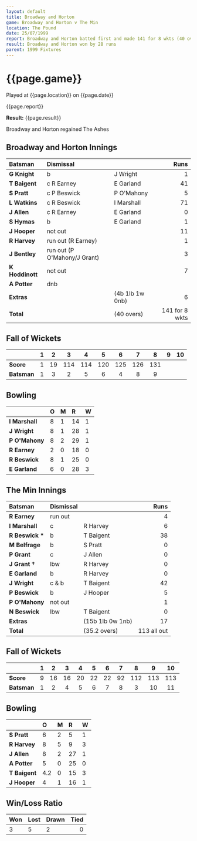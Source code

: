 ```yaml
---
layout: default
title: Broadway and Horton
game: Broadway and Horton v The Min
location: The Pound
date: 25/07/1999
report: Broadway and Horton batted first and made 141 for 8 wkts (40 overs). The Min were all out for 113 in reply
result: Broadway and Horton won by 28 runs
parent: 1999 Fixtures
---
```


# {{page.game}}

Played at {{page.location}} on {{page.date}}

{{page.report}}

**Result:** {{page.result}}

Broadway and Horton regained The Ashes

## Broadway and Horton Innings

| Batsman | Dismissal |  | Runs |
|:---|:---|---|---:|
| **G Knight** | b | J Wright | 1 |
| **T Baigent** | c R Earney | E Garland | 41 |
| **S Pratt** | c P Beswick | P O'Mahony | 5 |
| **L Watkins** | c R Beswick | I Marshall | 71 |
| **J Allen** | c R Earney | E Garland | 0 |
| **S Hymas** | b | E Garland | 1 |
| **J Hooper** | not out |  | 11 |
| **R Harvey** | run out (R Earney) |  | 1 |
| **J Bentley** | run out (P O'Mahony/J Grant) |  | 3 |
| **K Hoddinott** |not out |  | 7 |
| **A Potter** | dnb |  |  |
| **Extras** | | (4b 1lb 1w 0nb) | 6 |
| **Total** | | (40 overs) | 141 for 8 wkts |

## Fall of Wickets

| | 1 | 2 | 3 | 4 | 5 | 6 | 7 | 8 | 9 | 10 |
|---|:---:|:---:|:---:|:---:|:---:|:---:|:---:|:---:|:---:|:---:|
| **Score** | 1 | 19 | 114 | 114 | 120 | 125 | 126 | 131 |  |  |
| **Batsman** | 1 | 3 | 2 | 5 | 6 | 4 | 8 | 9 |  |  |

## Bowling

| | O | M | R | W |
|---|:---|:---|:---|:---|
| **I Marshall** | 8 | 1 | 14 | 1 |
| **J Wright** | 8 | 1 | 28 | 1 |
| **P O'Mahony** | 8 | 2 | 29 | 1 |
| **R Earney** | 2 | 0 | 18 | 0 |
| **R Beswick** | 8 | 1 | 25 | 0 |
| **E Garland** | 6 | 0 | 28 | 3 |

## The Min Innings

| Batsman | Dismissal |  | Runs |
|:---|:---|---|---:|
| **R Earney** | run out |   | 4 |
| **I Marshall** | c | R Harvey | 6 |
| **R Beswick &#42;** | b | T Baigent | 38 |
| **M Belfrage** | b | S Pratt | 0 |
| **P Grant** | c | J Allen | 0 |
| **J Grant &#8224;** | lbw | R Harvey | 0 |
| **E Garland** | b | R Harvey | 0 |
| **J Wright** | c & b | T Baigent | 42 |
| **P Beswick** | b | J Hooper | 5 |
| **P O'Mahony** | not out |  | 1 |
| **N Beswick** | lbw | T Baigent | 0 |
| **Extras** | | (15b 1lb 0w 1nb) | 17 |
| **Total** | | (35.2 overs) | 113 all out |

## Fall of Wickets

| | 1 | 2 | 3 | 4 | 5 | 6 | 7 | 8 | 9 | 10 |
|---|:---:|:---:|:---:|:---:|:---:|:---:|:---:|:---:|:---:|:---:|
| **Score** |  9| 16 | 16 | 20 | 22 | 22 | 92 | 112 | 113 | 113 |
| **Batsman** | 1 | 2 | 4 | 5 | 6 | 7 | 8 | 3 | 10 | 11 |

## Bowling

| | O | M | R | W |
|---|:---|:---|:---|:---|
| **S Pratt** | 6 | 2 | 5 | 1 |
| **R Harvey** | 8 | 5 | 9 | 3 |
| **J Allen** | 8 | 2 | 27 | 1 |
| **A Potter** | 5 | 0 | 25 | 0 |
| **T Baigent** | 4.2 | 0 | 15 | 3 |
| **J Hooper** | 4 | 1 | 16 | 1 |

## Win/Loss Ratio

| Won | Lost | Drawn | Tied |
|:---|:---|:---|---:|
| 3 | 5 | 2 | 0 |
